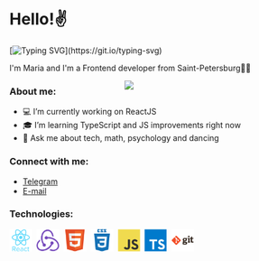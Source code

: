 # Hello!✌️

[![Typing SVG](https://readme-typing-svg.herokuapp.com?color=EA8044&size=24&width=600&lines=Welcome+To+Maria2721's+Github+Profile..)](https://git.io/typing-svg)

I'm Maria and I'm a Frontend developer from Saint-Petersburg👩‍💻

<img align="right" img src="https://raw.githubusercontent.com/akshitagupta15june/akshitagupta15june/master/200w.webp" width="300px">

### About me:
- 💻 I’m currently working on ReactJS
- 🎓 I’m learning TypeScript and JS improvements right now
- 💬 Ask me about tech, math, psychology and dancing

### Connect with me:
- <a href="https://t.me/immarusya" target="blank">Telegram</a>
- <a href="mailto:mariiaivvas@gmail.com" target="blank">E-mail</a>
<!-- - <a href="https://www.linkedin.com/in" target="blank">LinkedIn</a> -->

### Technologies:
<div>
  <img src="https://github.com/devicons/devicon/blob/master/icons/react/react-original-wordmark.svg" title="React" alt="React" width="40" height="40"/>&nbsp;
  <img src="https://github.com/devicons/devicon/blob/master/icons/redux/redux-original.svg" title="Redux" alt="Redux " width="40" height="40"/>&nbsp;
  <img src="https://github.com/devicons/devicon/blob/master/icons/html5/html5-original.svg" title="HTML5" alt="HTML" width="40" height="40"/>&nbsp;
  <img src="https://github.com/devicons/devicon/blob/master/icons/css3/css3-plain-wordmark.svg"  title="CSS3" alt="CSS" width="40" height="40"/>&nbsp;
  <img src="https://github.com/devicons/devicon/blob/master/icons/javascript/javascript-original.svg" title="JavaScript" alt="JavaScript" width="40" height="40"/>&nbsp;
  <img src="https://github.com/devicons/devicon/blob/master/icons/typescript/typescript-original.svg" title="TypeScript" alt="TypeScript" width="40" height="40"/>&nbsp;
  <img src="https://github.com/devicons/devicon/blob/master/icons/git/git-original-wordmark.svg" title="Git" **alt="Git" width="40" height="40"/>
</div>
